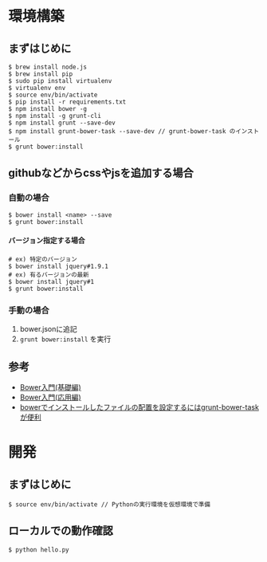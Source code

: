 # 環境構築
## まずはじめに
```
$ brew install node.js
$ brew install pip
$ sudo pip install virtualenv
$ virtualenv env
$ source env/bin/activate
$ pip install -r requirements.txt
$ npm install bower -g
$ npm install -g grunt-cli
$ npm install grunt --save-dev
$ npm install grunt-bower-task --save-dev // grunt-bower-task のインストール
$ grunt bower:install
```

## githubなどからcssやjsを追加する場合
### 自動の場合
```
$ bower install <name> --save
$ grunt bower:install
```
#### バージョン指定する場合
```
# ex) 特定のバージョン
$ bower install jquery#1.9.1
# ex) 有るバージョンの最新
$ bower install jquery#1
$ grunt bower:install
```

### 手動の場合
1. bower.jsonに追記
1. `grunt bower:install` を実行


## 参考
* [Bower入門(基礎編)](http://yosuke-furukawa.hatenablog.com/entry/2013/06/01/173308)
* [Bower入門(応用編)](http://yosuke-furukawa.hatenablog.com/entry/2013/06/04/085537)
* [bowerでインストールしたファイルの配置を設定するにはgrunt-bower-taskが便利](http://kyohei8.hatenablog.com/entry/2013/11/17/145316)


# 開発
## まずはじめに
```
$ source env/bin/activate // Pythonの実行環境を仮想環境で準備
```

## ローカルでの動作確認
```
$ python hello.py
```
